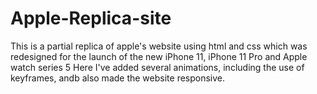 # Apple-Replica-site
This is a partial replica of apple's website using html and css which was redesigned for the launch of the new iPhone 11, iPhone 11 Pro and Apple watch series 5
Here I've added several animations, including the use of keyframes, andb also made the website responsive.
